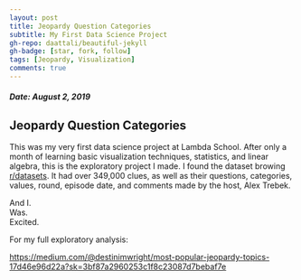 ```yaml
---
layout: post
title: Jeopardy Question Categories
subtitle: My First Data Science Project
gh-repo: daattali/beautiful-jekyll
gh-badge: [star, fork, follow]
tags: [Jeopardy, Visualization]
comments: true
---
```


##### Date: August 2, 2019
## Jeopardy Question Categories
This was my very first data science project at Lambda School. After only a month of learning basic visualization techniques, statistics, and linear algebra, this is the exploratory project I made.
I found the dataset browing [r/datasets](https://www.reddit.com/r/datasets/comments/cj3ipd/jeopardy_dataset_with_349000_clues/). It had over 349,000 clues, as well as their questions, categories, values, round, episode date, and comments made by the host, Alex Trebek. 

And I.  
Was.  
Excited.

For my full exploratory analysis:

https://medium.com/@destinimwright/most-popular-jeopardy-topics-17d46e96d22a?sk=3bf87a2960253c1f8c23087d7bebaf7e
